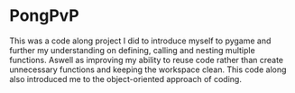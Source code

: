 # PongPvP

This was a code along project I did to introduce myself to pygame and further my understanding on defining, calling and nesting multiple functions. Aswell as improving my ability to reuse code rather than create unnecessary functions and keeping the workspace clean. This code along also introduced me to the object-oriented approach of coding.
